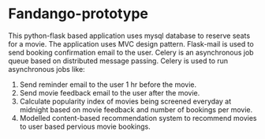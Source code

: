 # Fandango-prototype

This python-flask based application uses mysql database to reserve seats for a movie. The application uses MVC design pattern. Flask-mail is used to send booking confirmation email to the user. Celery is an asynchronous job queue based on distributed message passing. Celery is used to run asynchronous jobs like:

1. Send reminder email to the user 1 hr before the movie.
2. Send movie feedback email to the user after the movie.
3. Calculate popularity index of movies being screened everyday at midnight based on movie feedback and 	number of bookings per movie.
4. Modelled content-based recommendation system to recommend movies to user based pervious movie bookings.


